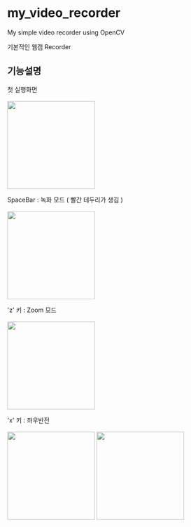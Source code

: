 # my_video_recorder
My simple video recorder using OpenCV

기본적인 웹캠 Recorder

## 기능설명
첫 실행화면 <br><br>
<img src="https://github.com/user-attachments/assets/c8f66c74-3baa-45f3-adc0-f58cc63fe98a" height=200>

SpaceBar : 녹화 모드 ( 빨간 테두리가 생김 ) <br><br>
<img src="https://github.com/user-attachments/assets/36d70435-75ad-46ca-a9c4-d080725d62e6" height=200>

'z' 키 : Zoom 모드 <br><br>
<img src="https://github.com/user-attachments/assets/d557673a-c997-472e-b240-bae770265862" height=200>

'x' 키 : 좌우반전 <br><br>
<img src="https://github.com/user-attachments/assets/20cbe6f6-0a92-41a7-b85c-a75a7cd4d14b" height=200>
<img src="https://github.com/user-attachments/assets/253da34c-f075-454a-a718-7c006d978562" height=200>
